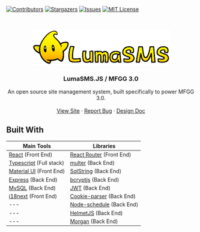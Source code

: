 <!-- PROJECT SHIELDS -->
[![Contributors][contributors-shield]][contributors-url]
[![Stargazers][stars-shield]][stars-url]
[![Issues][issues-shield]][issues-url]
[![MIT License][license-shield]][license-url]

<br />
<p align="center">
  <img src="https://github.com/HypernovaTX/LumaSMSJS/blob/main/LumaSMSLogo.png?raw=true" alt="Logo" width="369" height="96">
  <h3 align="center">LumaSMS.JS / MFGG 3.0</h3>

  <p align="center">
    An open source site management system, built specifically to power MFGG 3.0.
    <br />
    <br />
    <a href="https://mfgg.net/">View Site</a>
    ·
    <a href="https://github.com/HypernovaTX/LumaSMSJS/issues">Report Bug</a>
    ·
    <a href="https://docs.google.com/document/d/1OFXkA5pYtG-OSKAqM4yAJINbLe1bGDlrKfl32T7Pudc/edit?usp=sharing">Design Doc</a>
  </p>
</p>


## Built With
Main Tools | Libraries
-----------|----------
<a href='https://reactjs.org/'>React</a> (Front End) | <a href='https://reactrouter.com/'>React Router</a> (Front End)
<a href='https://typescriptlang.org/'>Typescript</a> (Full stack) | <a href='https://www.npmjs.com/package/multer'>multer</a> (Back End)
<a href='https://mui.com/'>Material UI</a> (Front End) | <a href='https://www.npmjs.com/package/sqlstring'>SqlString</a> (Back End)
<a href='https://expressjs.com/'>Express</a> (Back End) | <a href='https://www.npmjs.com/package/bcryptjs'>bcryptjs</a> (Back End)
<a href='https://www.npmjs.com/package/mysql'>MySQL</a> (Back End) | <a href='https://jwt.io/'>JWT</a> (Back End)
<a href='https://www.i18next.com/'>i18next</a> (Front End) | <a href='https://www.npmjs.com/package/cookie-parser'>Cookie-parser</a> (Back End)
--- | <a href='https://www.npmjs.com/package/node-schedule'>Node-schedule</a> (Back End)
--- | <a href='https://helmetjs.github.io/'>HelmetJS</a> (Back End)
--- | <a href='https://www.npmjs.com/package/morgan'>Morgan</a> (Back End)

<!-- MARKDOWN LINKS & IMAGES -->
<!-- https://www.markdownguide.org/basic-syntax/#reference-style-links -->
[contributors-shield]: https://img.shields.io/github/contributors/HypernovaTX/LumaSMSJS.svg?style=for-the-badge
[contributors-url]: https://github.com/HypernovaTX/LumaSMSJS/graphs/contributors
[stars-shield]: https://img.shields.io/github/stars/HypernovaTX/LumaSMSJS.svg?style=for-the-badge
[stars-url]: https://github.com/HypernovaTX/LumaSMSJS/stargazers
[issues-shield]: https://img.shields.io/github/issues/HypernovaTX/LumaSMSJS.svg?style=for-the-badge
[issues-url]: https://github.com/HypernovaTX/LumaSMSJS/issues
[license-shield]: https://img.shields.io/github/license/HypernovaTX/LumaSMSJS.svg?style=for-the-badge
[license-url]: https://github.com/HypernovaTX/LumaSMSJS/blob/master/LICENSE
[product-screenshot]: images/screenshot.png
